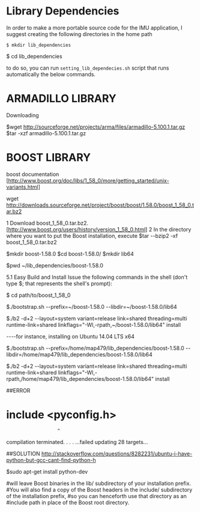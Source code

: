 
# Library Dependencies 


In order to make a more portable source code for the IMU application, I suggest creating the following directories in the home path

```
$ mkdir lib_dependencies
```

$ cd lib_dependencies

to do so, you can run `setting_lib_dependecies.sh` script that runs automatically the below commands.

 


# ARMADILLO LIBRARY 
Downloading

$wget http://sourceforge.net/projects/arma/files/armadillo-5.100.1.tar.gz
$tar -xzf armadillo-5.100.1.tar.gz 

# BOOST LIBRARY

boost documentation 
[http://www.boost.org/doc/libs/1_58_0/more/getting_started/unix-variants.html]


wget http://downloads.sourceforge.net/project/boost/boost/1.58.0/boost_1_58_0.tar.bz2

1 Download boost_1_58_0.tar.bz2. [http://www.boost.org/users/history/version_1_58_0.html]
2 In the directory where you want to put the Boost installation, execute
$tar --bzip2 -xf boost_1_58_0.tar.bz2

$mkdir boost-1.58.0
$cd boost-1.58.0/
$mkdir lib64

$pwd 
~/lib_dependencies/boost-1.58.0

5.1   Easy Build and Install
Issue the following commands in the shell (don't type $; that represents the shell's prompt):

$ cd path/to/boost_1_58_0

$./bootstrap.sh --prefix=~/boost-1.58.0 --libdir=~/boost-1.58.0/lib64 

$./b2 -d+2 --layout=system variant=release link=shared threading=multi runtime-link=shared linkflags="-Wl,-rpath,~/boost-1.58.0/lib64" install

----for instance, installing on Ubuntu 14.04 LTS x64

$./bootstrap.sh --prefix=/home/map479/lib_dependencies/boost-1.58.0  --libdir=/home/map479/lib_dependencies/boost-1.58.0/lib64

$./b2 -d+2 --layout=system variant=release link=shared threading=multi runtime-link=shared linkflags="-Wl,-rpath,/home/map479/lib_dependencies/boost-1.58.0/lib64" install

##ERROR 

# include <pyconfig.h>
                       ^
compilation terminated.
.
.
.
...failed updating 28 targets...


##SOLUTION
http://stackoverflow.com/questions/8282231/ubuntu-i-have-python-but-gcc-cant-find-python-h

$sudo apt-get install python-dev 


#will leave Boost binaries in the lib/ subdirectory of your installation prefix. 
#You will also find a copy of the Boost headers in the include/ subdirectory of the installation prefix, 
#so you can henceforth use that directory as an #include path in place of the Boost root directory.


